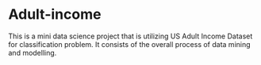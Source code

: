 # Adult-income
This is a mini data science project that is utilizing US Adult Income Dataset for classification problem. It consists of the overall process of data mining and modelling. 
